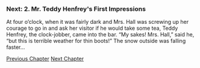 ### Next: 2. Mr. Teddy Henfrey's First Impressions

At four o’clock, when it was fairly dark and Mrs. Hall was screwing up her courage to go in and ask her visitor if he would take some tea, Teddy Henfrey, the clock-jobber, came into the bar. “My sakes! Mrs. Hall,” said he, “but this is terrible weather for thin boots!” The snow outside was falling faster...

[Previous Chapter](./introduction.html)
[Next Chapter](./chapter-2.html)
